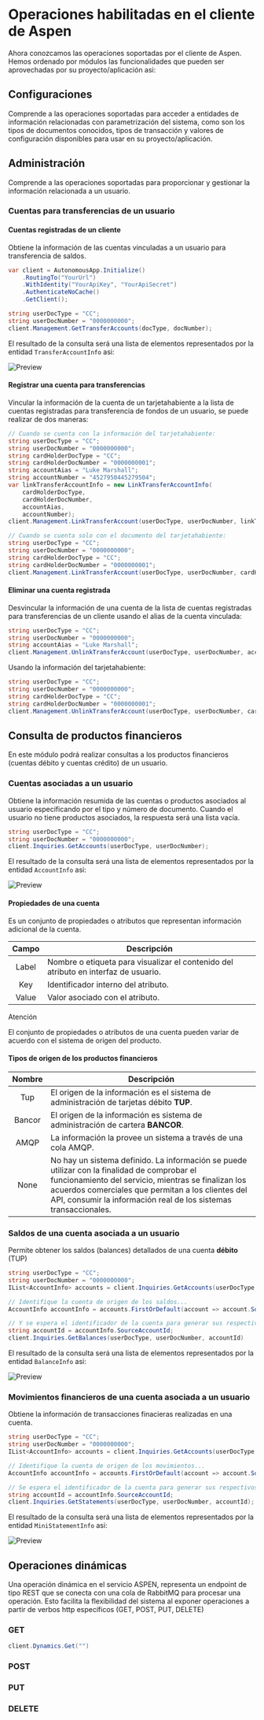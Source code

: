 # Operaciones habilitadas en el cliente de Aspen

Ahora conozcamos las operaciones soportadas por el cliente de Aspen. Hemos ordenado por módulos las funcionalidades que pueden ser aprovechadas por su proyecto/aplicación asi:

## Configuraciones

Comprende a las operaciones soportadas para acceder a entidades de información relacionadas con parametrización del sistema, como son los tipos de documentos conocidos, tipos de transacción y valores de configuración disponibles para usar en su proyecto/aplicación.




## Administración

Comprende a las operaciones soportadas para proporcionar y gestionar la información relacionada a  un usuario.

### Cuentas para transferencias de un usuario

#### Cuentas registradas de un cliente

Obtiene la información de las cuentas vinculadas a un usuario para transferencia de saldos.

```c#
var client = AutonomousApp.Initialize()
	.RoutingTo("YourUrl")
	.WithIdentity("YourApiKey", "YourApiSecret")
	.AuthenticateNoCache()
	.GetClient();

string userDocType = "CC";
string userDocNumber = "0000000000";
client.Management.GetTransferAccounts(docType, docNumber);
``` 

El resultado de la consulta será una lista de elementos representados por la entidad `TransferAccountInfo` asi:

![Preview](../images/ManagementTransferAccountsExample.png)

#### Registrar una cuenta para transferencias

Vincular la información de la cuenta de un tarjetahabiente a la lista de cuentas registradas para transferencia de fondos de un usuario, se puede realizar de dos maneras:

```c#
// Cuando se cuenta con la información del tarjetahabiente:
string userDocType = "CC";
string userDocNumber = "0000000000";
string cardHolderDocType = "CC";
string cardHolderDocNumber = "0000000001";
string accountAias = "Luke Marshall";
string accountNumber = "4527950445279504";
var linkTransferAccountInfo = new LinkTransferAccountInfo(
	cardHolderDocType,
	cardHolderDocNumber,
	accountAias,
	accountNumber);
client.Management.LinkTransferAccount(userDocType, userDocNumber, linkTransferAccountInfo);
``` 

```c#
// Cuando se cuenta solo con el documento del tarjetahabiente:
string userDocType = "CC";
string userDocNumber = "0000000000";
string cardHolderDocType = "CC";
string cardHolderDocNumber = "0000000001";
client.Management.LinkTransferAccount(userDocType, userDocNumber, cardHolderDocType, cardHolderDocNumber);
``` 

#### Eliminar una cuenta registrada

Desvincular la información de una cuenta de la lista de cuentas registradas para transferencias de un cliente usando el alias de la cuenta vinculada:

```c#
string userDocType = "CC";
string userDocNumber = "0000000000";
string accountAias = "Luke Marshall";
client.Management.UnlinkTransferAccount(userDocType, userDocNumber, accountAias);
``` 

Usando la información del tarjetahabiente:

```c#
string userDocType = "CC";
string userDocNumber = "0000000000";
string cardHolderDocType = "CC";
string cardHolderDocNumber = "0000000001";
client.Management.UnlinkTransferAccount(userDocType, userDocNumber, cardHolderDocType, cardHolderDocNumber);
``` 

## Consulta de productos financieros

En este módulo podrá realizar consultas a los productos financieros (cuentas débito y cuentas crédito) de un usuario.

### Cuentas asociadas a un usuario

Obtiene la información resumida de las cuentas o productos asociados al usuario especificando por el tipo y número de documento. Cuando el usuario no tiene productos asociados, la respuesta será una lista vacía.

```c#
string userDocType = "CC";
string userDocNumber = "0000000000";
client.Inquiries.GetAccounts(userDocType, userDocNumber);
``` 

El resultado de la consulta será una lista de elementos representados por la entidad `AccountInfo` asi:

![Preview](../images/InquiriesAccountsExample.png)

#### Propiedades de una cuenta

Es un conjunto de propiedades o atributos que representan información adicional de la cuenta.

Campo | Descripción
:---: | -----------
Label | Nombre o etiqueta para visualizar el contenido del atributo en interfaz de usuario.
Key | Identificador interno del atributo.
Value | Valor asociado con el atributo.

<div class="admonition warning">
   <p class="first admonition-title">Atención</p>
   <p class="last">El conjunto de propiedades o atributos de una cuenta pueden variar de acuerdo con el sistema de origen del producto.</p>
</div>

#### Tipos de origen de los productos financieros

Nombre | Descripción
:----: | -----------
Tup | El origen de la información es el sistema de administración de tarjetas débito **TUP**.
Bancor | El origen de la información es sistema de administración de cartera **BANCOR**.
AMQP | La información la provee un sistema a través de una cola AMQP.
None | No hay un sistema definido. La información se puede utilizar con la finalidad de comprobar el funcionamiento del servicio, mientras se finalizan los acuerdos comerciales que permitan a los clientes del API, consumir la información real de los sistemas transaccionales.

### Saldos de una cuenta asociada a un usuario

Permite obtener los saldos (balances) detallados de una cuenta **débito** (TUP)

```c#
string userDocType = "CC";
string userDocNumber = "0000000000";
IList<AccountInfo> accounts = client.Inquiries.GetAccounts(userDocType, userDocNumber);

// Identifique la cuenta de origen de los saldos...
AccountInfo accountInfo = accounts.FirstOrDefault(account => account.Source == Subsystem.Tup);

// Y se espera el identificador de la cuenta para generar sus respectivos saldos.
string accountId = accountInfo.SourceAccountId;
client.Inquiries.GetBalances(userDocType, userDocNumber, accountId)
``` 

El resultado de la consulta será una lista de elementos representados por la entidad `BalanceInfo` asi:

![Preview](../images/InquiriesBalancesExample.png)

### Movimientos financieros de una cuenta asociada a un usuario

Obtiene la información de transacciones finacieras realizadas en una cuenta.

```c#
string userDocType = "CC";
string userDocNumber = "0000000000";
IList<AccountInfo> accounts = client.Inquiries.GetAccounts(userDocType, userDocNumber);

// Identifique la cuenta de origen de los movimientos...
AccountInfo accountInfo = accounts.FirstOrDefault(account => account.Source == Subsystem.Tup);

// Se espera el identificador de la cuenta para generar sus respectivos movimientos.
string accountId = accountInfo.SourceAccountId;
client.Inquiries.GetStatements(userDocType, userDocNumber, accountId);
``` 

El resultado de la consulta será una lista de elementos representados por la entidad `MiniStatementInfo` asi:

![Preview](../images/InquiriesStatementsExample.png)

## Operaciones dinámicas

Una operación dinámica en el servicio ASPEN, representa un endpoint de tipo REST que se conecta con una cola de RabbitMQ para procesar una operación. Esto facilita la flexibilidad del sistema al exponer operaciones a partir de verbos http específicos (GET, POST, PUT, DELETE)

### GET

```c#
client.Dynamics.Get("")
``` 

### POST

### PUT

### DELETE
